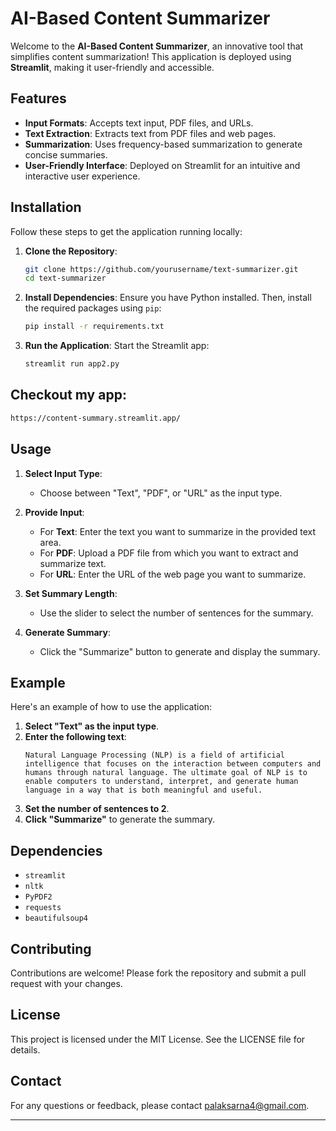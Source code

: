 # AI-Based Content Summarizer

Welcome to the **AI-Based Content Summarizer**, an innovative tool that simplifies content summarization! This application is deployed using **Streamlit**, making it user-friendly and accessible.

## Features
- **Input Formats**: Accepts text input, PDF files, and URLs.
- **Text Extraction**: Extracts text from PDF files and web pages.
- **Summarization**: Uses frequency-based summarization to generate concise summaries.
- **User-Friendly Interface**: Deployed on Streamlit for an intuitive and interactive user experience.

## Installation
Follow these steps to get the application running locally:

1. **Clone the Repository**:
   ```bash
   git clone https://github.com/yourusername/text-summarizer.git
   cd text-summarizer
   ```

2. **Install Dependencies**:
   Ensure you have Python installed. Then, install the required packages using `pip`:
   ```bash
   pip install -r requirements.txt
   ```

3. **Run the Application**:
   Start the Streamlit app:
   ```bash
   streamlit run app2.py
   ```

## Checkout my app:
```bash
https://content-summary.streamlit.app/
```

## Usage
1. **Select Input Type**:
   - Choose between "Text", "PDF", or "URL" as the input type.

2. **Provide Input**:
   - For **Text**: Enter the text you want to summarize in the provided text area.
   - For **PDF**: Upload a PDF file from which you want to extract and summarize text.
   - For **URL**: Enter the URL of the web page you want to summarize.

3. **Set Summary Length**:
   - Use the slider to select the number of sentences for the summary.

4. **Generate Summary**:
   - Click the "Summarize" button to generate and display the summary.

## Example
Here's an example of how to use the application:

1. **Select "Text" as the input type**.
2. **Enter the following text**:
   ```
   Natural Language Processing (NLP) is a field of artificial intelligence that focuses on the interaction between computers and humans through natural language. The ultimate goal of NLP is to enable computers to understand, interpret, and generate human language in a way that is both meaningful and useful.
   ```
3. **Set the number of sentences to 2**.
4. **Click "Summarize"** to generate the summary.

## Dependencies
- `streamlit`
- `nltk`
- `PyPDF2`
- `requests`
- `beautifulsoup4`

## Contributing
Contributions are welcome! Please fork the repository and submit a pull request with your changes.

## License
This project is licensed under the MIT License. See the LICENSE file for details.

## Contact
For any questions or feedback, please contact palaksarna4@gmail.com.

---

